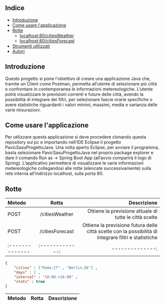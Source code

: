 ## Indice
- [Introduzione](#introduzione)
- [Come usare l'applicazione](#come-usare-lapplicazione)
- [Rotte](#rotte)
   - [localhost:80/citiesWeather](#citiesWeather)
   - [localhost:80/citiesForecast](#citiesForecast)
- [Strumenti utilizzati](#strumenti-utilizzati)
- [Autori](#autori)

## Introduzione
Questo progetto si pone l'obiettivo di creare una applicazione Java che, tramite un Client come Postman, permetta all’utente di selezionare più città e confrontare in contemporanea le informazioni metereologiche. L’utente potrà visualizzare le previsioni correnti e future delle città, avendo la possibilità di integrare dei filtri, per selezionare fascie orarie specifiche o avere statistiche riguardanti i valori minimi, massimi, media e varianza delle varie misurazioni. 

## Come usare l'applicazione
Per utilizzare questa applicazione si deve procedere clonando questa repository sul pc e importando nell’IDE Eclipse il progetto PavicSasuProgettoJava. Una volta aperto Eclipse, per avviare il programma, basta selezionare PavicSasuProgettoJava nel proprio package explorer e dare il comando Run as -> Spring Boot App (all’avvio comparirà il logo di Spring). L’applicativo permetterà di visualizzare le varie informazioni metereologiche collegandosi alle rotte (elencate successivamente) sulla rete interna all’indirizzo localhost, sulla porta 80.

## Rotte
| Metodo | Rotta | Descrizione |
|:--------------|:-------------:|--------------:|
| POST | /citiesWeather | Ottiene la previsione attuale di tutte le città scelte|
| POST | /citiesForecast | Ottiene la previsione futura delle città scelte con la possibilità di integrare filtri e statistiche |
|:--------------|:-------------:|--------------:|
```json
{
    "cities" : ["Rome,IT" , "Berlin,DE"] ,
    "days" : 2 ,   
    "interval" : "10:00->16:00" ,
    "stats" : true
}
```
| Metodo | Rotta | Descrizione |
|:--------------|:-------------:|--------------:|
